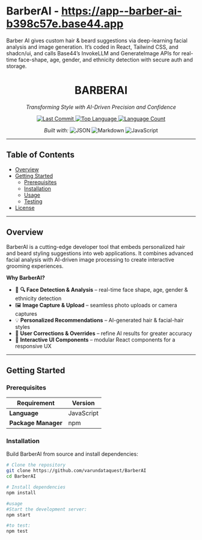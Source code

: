 # BarberAI - https://app--barber-ai-b398c57e.base44.app
Barber AI gives custom hair &amp; beard suggestions via deep-learning facial analysis and image generation. It’s coded in React, Tailwind CSS, and shadcn/ui, and calls Base44’s InvokeLLM and GenerateImage APIs for real-time face-shape, age, gender, and ethnicity detection with secure auth and storage.
<!-- ====================== BARBERAI README ====================== -->
<h1 align="center">BARBERAI</h1>
<p align="center"><em>Transforming Style with AI-Driven Precision and Confidence</em></p>

<p align="center">
  <a href="https://github.com/varundataquest/BarberAI/commits">
    <img src="https://img.shields.io/github/last-commit/varundataquest/BarberAI?style=flat-square" alt="Last Commit">
  </a>
  <a href="https://github.com/varundataquest/BarberAI">
    <img src="https://img.shields.io/github/languages/top/varundataquest/BarberAI?style=flat-square" alt="Top Language">
  </a>
  <a href="https://github.com/varundataquest/BarberAI">
    <img src="https://img.shields.io/github/languages/count/varundataquest/BarberAI?style=flat-square" alt="Language Count">
  </a>
</p>

<p align="center"><em>Built with:</em>
  <img alt="JSON" src="https://img.shields.io/badge/JSON-%23000.svg?style=flat-square&logo=json&logoColor=white">
  <img alt="Markdown" src="https://img.shields.io/badge/Markdown-%23000.svg?style=flat-square&logo=markdown&logoColor=white">
  <img alt="JavaScript" src="https://img.shields.io/badge/JavaScript-F7DF1E.svg?style=flat-square&logo=javascript&logoColor=black">
</p>

---

## Table of Contents
- [Overview](#overview)
- [Getting Started](#getting-started)
  - [Prerequisites](#prerequisites)
  - [Installation](#installation)
  - [Usage](#usage)
  - [Testing](#testing)
- [License](#license)

---

## Overview
BarberAI is a cutting-edge developer tool that embeds personalized hair and beard styling suggestions into web applications. It combines advanced facial analysis with AI-driven image processing to create interactive grooming experiences.  

**Why BarberAI?**  
- 🎯 **🔍 Face Detection & Analysis** – real-time face shape, age, gender & ethnicity detection  
- 🖼️ **Image Capture & Upload** – seamless photo uploads or camera captures  
- 💡 **Personalized Recommendations** – AI-generated hair & facial-hair styles  
- 🔄 **User Corrections & Overrides** – refine AI results for greater accuracy  
- 🚀 **Interactive UI Components** – modular React components for a responsive UX

---

## Getting Started

### Prerequisites
| Requirement | Version |
|-------------|---------|
| **Language** | JavaScript |
| **Package Manager** | npm |

### Installation
Build BarberAI from source and install dependencies:

```bash
# Clone the repository
git clone https://github.com/varundataquest/BarberAI
cd BarberAI

# Install dependencies
npm install

#usage
#Start the development server:
npm start

#to test:
npm test
